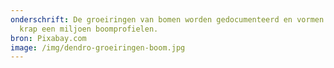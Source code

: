 ```yaml
---
onderschrift: De groeiringen van bomen worden gedocumenteerd en vormen inmiddels
  krap een miljoen boomprofielen.
bron: Pixabay.com
image: /img/dendro-groeiringen-boom.jpg
---
```

